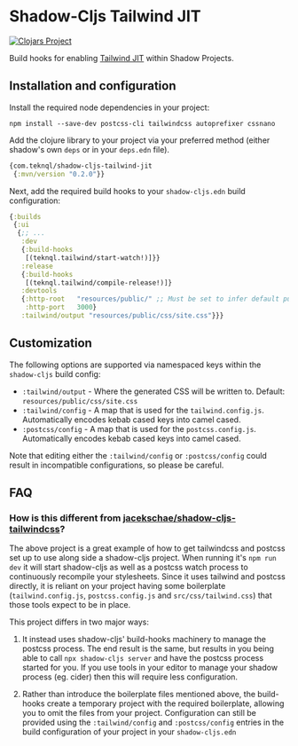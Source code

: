# Shadow-Cljs Tailwind JIT
[![Clojars Project](https://img.shields.io/clojars/v/com.teknql/shadow-cljs-tailwind-jit.svg)](https://clojars.org/com.teknql/shadow-cljs-tailwind-jit)

Build hooks for enabling [Tailwind
JIT](https://tailwindcss.com/docs/just-in-time-mode) within Shadow Projects.

## Installation and configuration

Install the required node dependencies in your project:

```
npm install --save-dev postcss-cli tailwindcss autoprefixer cssnano
```

Add the clojure library to your project via your preferred method (either
shadow's own `deps` or in your `deps.edn` file).

```clj
{com.teknql/shadow-cljs-tailwind-jit
 {:mvn/version "0.2.0"}}
```

Next, add the required build hooks to your `shadow-cljs.edn` build configuration:


```clj
{:builds
 {:ui
  {;; ...
   :dev
   {:build-hooks
    [(teknql.tailwind/start-watch!)]}}
   :release
   {:build-hooks
    [(teknql.tailwind/compile-release!)]}
   :devtools
   {:http-root   "resources/public/" ;; Must be set to infer default purge targets.
    :http-port   3000}
   :tailwind/output "resources/public/css/site.css"}}}
```

## Customization

The following options are supported via namespaced keys within the `shadow-cljs` build config:


- `:tailwind/output` - Where the generated CSS will be written to. Default:
  `resources/public/css/site.css`
- `:tailwind/config` - A map that is used for the `tailwind.config.js`. Automatically encodes kebab
  cased keys into camel cased.
- `:postcss/config` - A map that is used for the `postcss.config.js`. Automatically encodes kebab
  cased keys into camel cased.

Note that editing either the `:tailwind/config` or `:postcss/config` could result in incompatible
configurations, so please be careful.

## FAQ

### How is this different from [jacekschae/shadow-cljs-tailwindcss](https://github.com/jacekschae/shadow-cljs-tailwindcss)?

The above project is a great example of how to get tailwindcss and postcss set up to use
along side a shadow-cljs project. When running it's `npm run dev` it will start shadow-cljs as well
as a postcss watch process to continuously recompile your stylesheets. Since it uses tailwind and
postcss directly, it is reliant on your project having some boilerplate (`tailwind.config.js`,
`postcss.config.js` and `src/css/tailwind.css`) that those tools expect to be in place.

This project differs in two major ways:

1) It instead uses shadow-cljs' build-hooks machinery to manage the postcss process. The end result
is the same, but results in you being able to call `npx shadow-cljs server` and have the postcss
process started for you. If you use tools in your editor to manage your shadow process (eg. cider)
then this will require less configuration.

2) Rather than introduce the boilerplate files mentioned above, the build-hooks create a temporary
project with the required boilerplate, allowing you to omit the files from your project.
Configuration can still be provided using the `:tailwind/config` and `:postcss/config` entries
in the build configuration of your project in your `shadow-cljs.edn`
